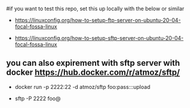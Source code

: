 

#if you want to test this repo, set this up locally with the below or similar

* https://linuxconfig.org/how-to-setup-ftp-server-on-ubuntu-20-04-focal-fossa-linux

* https://linuxconfig.org/how-to-setup-sftp-server-on-ubuntu-20-04-focal-fossa-linux


## you can also expirement with sftp server with docker https://hub.docker.com/r/atmoz/sftp/

* docker run -p 2222:22 -d atmoz/sftp foo:pass:::upload

* sftp -P 2222 foo@<host-ip>
